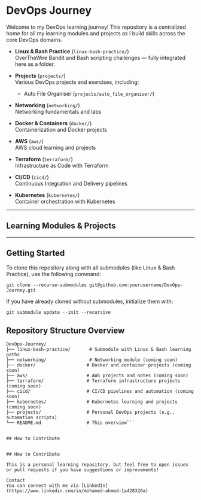 # DevOps Journey

Welcome to my DevOps learning journey! This repository is a centralized home for all my learning modules and projects as I build skills across the core DevOps domains.

- **Linux & Bash Practice** (`linux-bash-practice/`)  
  OverTheWire Bandit and Bash scripting challenges — fully integrated here as a folder.

- **Projects** (`projects/`)  
  Various DevOps projects and exercises, including:  
  - Auto File Organiser (`projects/auto_file_organiser/`)

- **Networking** (`networking/`)  
  Networking fundamentals and labs

- **Docker & Containers** (`docker/`)  
  Containerization and Docker projects

- **AWS** (`aws/`)  
  AWS cloud learning and projects

- **Terraform** (`terraform/`)  
  Infrastructure as Code with Terraform

- **CI/CD** (`cicd/`)  
  Continuous Integration and Delivery pipelines

- **Kubernetes** (`kubernetes/`)  
  Container orchestration with Kubernetes

---

## Learning Modules & Projects

---

## Getting Started

To clone this repository along with all submodules (like Linux & Bash Practice), use the following command:

`git clone --recurse-submodules git@github.com:yourusername/DevOps-Journey.git`

If you have already cloned without submodules, initialize them with:

`git submodule update --init --recursive`

## Repository Structure Overview

```
DevOps-Journey/
├── linux-bash-practice/       # Submodule with Linux & Bash learning paths
├── networking/                # Networking module (coming soon)
├── docker/                   # Docker and container projects (coming soon)
├── aws/                      # AWS projects and notes (coming soon)
├── terraform/                # Terraform infrastructure projects (coming soon)
├── cicd/                     # CI/CD pipelines and automation (coming soon)
├── kubernetes/               # Kubernetes learning and projects (coming soon)
├── projects/                 # Personal DevOps projects (e.g., automation scripts)
└── README.md                 # This overview```


## How to Contribute 


## How to Contribute

This is a personal learning repository, but feel free to open issues or pull requests if you have suggestions or improvements!

Contact
You can connect with me via [LinkedIn](https://www.linkedin.com/in/mohamed-ahmed-1a428320a)


